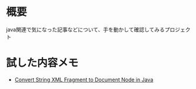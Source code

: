 # 概要

java関連で気になった記事などについて、手を動かして確認してみるプロジェクト<br>

# 試した内容メモ

- [Convert String XML Fragment to Document Node in Java](https://www.baeldung.com/java-xml-fragment-document-node)

